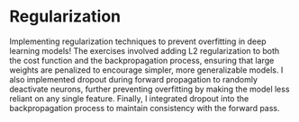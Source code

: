 # Regularization
Implementing regularization techniques to prevent overfitting in deep learning models! The exercises involved adding L2 regularization to both the cost function and the backpropagation process, ensuring that large weights are penalized to encourage simpler, more generalizable models. I also implemented dropout during forward propagation to randomly deactivate neurons, further preventing overfitting by making the model less reliant on any single feature. Finally, I integrated dropout into the backpropagation process to maintain consistency with the forward pass.
